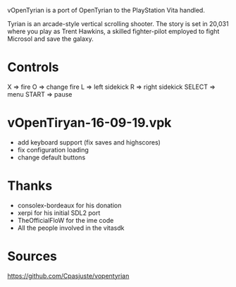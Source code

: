 vOpenTyrian is a port of OpenTyrian to the PlayStation Vita handled.

Tyrian is an arcade-style vertical scrolling shooter. The story is set in 20,031 where you play as Trent Hawkins, a skilled fighter-pilot employed to fight Microsol and save the galaxy.

Controls
========
X	=> fire
O	=> change fire
L	=> left sidekick
R	=> right sidekick
SELECT	=> menu
START	=> pause

vOpenTiryan-16-09-19.vpk
========================
- add keyboard support (fix saves and highscores)
- fix configuration loading
- change default buttons

Thanks
======
- consolex-bordeaux for his donation
- xerpi for his initial SDL2 port
- TheOfficialFloW for the ime code
- All the people involved in the vitasdk

Sources
=======
https://github.com/Cpasjuste/vopentyrian
